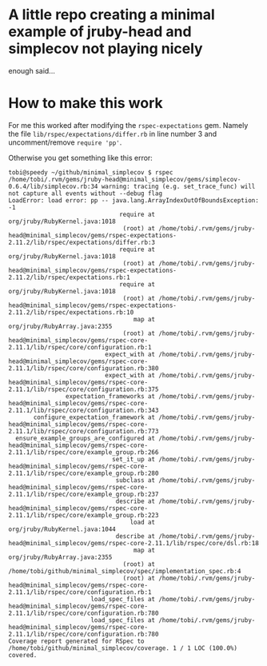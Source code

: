 # A little repo creating a minimal example of jruby-head and simplecov not playing nicely
enough said...

# How to make this work
For me this worked after modifying the `rspec-expectations` gem.
Namely the file `lib/rspec/expectations/differ.rb` in line number 3 and uncomment/remove `require 'pp'`.

Otherwise you get something like this error:

    tobi@speedy ~/github/minimal_simplecov $ rspec
    /home/tobi/.rvm/gems/jruby-head@minimal_simplecov/gems/simplecov-0.6.4/lib/simplecov.rb:34 warning: tracing (e.g. set_trace_func) will not capture all events without --debug flag
    LoadError: load error: pp -- java.lang.ArrayIndexOutOfBoundsException: -1
                                   require at org/jruby/RubyKernel.java:1018
                                    (root) at /home/tobi/.rvm/gems/jruby-head@minimal_simplecov/gems/rspec-expectations-2.11.2/lib/rspec/expectations/differ.rb:3
                                   require at org/jruby/RubyKernel.java:1018
                                    (root) at /home/tobi/.rvm/gems/jruby-head@minimal_simplecov/gems/rspec-expectations-2.11.2/lib/rspec/expectations.rb:1
                                   require at org/jruby/RubyKernel.java:1018
                                    (root) at /home/tobi/.rvm/gems/jruby-head@minimal_simplecov/gems/rspec-expectations-2.11.2/lib/rspec/expectations.rb:10
                                       map at org/jruby/RubyArray.java:2355
                                    (root) at /home/tobi/.rvm/gems/jruby-head@minimal_simplecov/gems/rspec-core-2.11.1/lib/rspec/core/configuration.rb:1
                               expect_with at /home/tobi/.rvm/gems/jruby-head@minimal_simplecov/gems/rspec-core-2.11.1/lib/rspec/core/configuration.rb:380
                               expect_with at /home/tobi/.rvm/gems/jruby-head@minimal_simplecov/gems/rspec-core-2.11.1/lib/rspec/core/configuration.rb:375
                    expectation_frameworks at /home/tobi/.rvm/gems/jruby-head@minimal_simplecov/gems/rspec-core-2.11.1/lib/rspec/core/configuration.rb:343
           configure_expectation_framework at /home/tobi/.rvm/gems/jruby-head@minimal_simplecov/gems/rspec-core-2.11.1/lib/rspec/core/configuration.rb:773
      ensure_example_groups_are_configured at /home/tobi/.rvm/gems/jruby-head@minimal_simplecov/gems/rspec-core-2.11.1/lib/rspec/core/example_group.rb:266
                                 set_it_up at /home/tobi/.rvm/gems/jruby-head@minimal_simplecov/gems/rspec-core-2.11.1/lib/rspec/core/example_group.rb:280
                                  subclass at /home/tobi/.rvm/gems/jruby-head@minimal_simplecov/gems/rspec-core-2.11.1/lib/rspec/core/example_group.rb:237
                                  describe at /home/tobi/.rvm/gems/jruby-head@minimal_simplecov/gems/rspec-core-2.11.1/lib/rspec/core/example_group.rb:223
                                      load at org/jruby/RubyKernel.java:1044
                                  describe at /home/tobi/.rvm/gems/jruby-head@minimal_simplecov/gems/rspec-core-2.11.1/lib/rspec/core/dsl.rb:18
                                       map at org/jruby/RubyArray.java:2355
                                    (root) at /home/tobi/github/minimal_simplecov/spec/implementation_spec.rb:4
                                    (root) at /home/tobi/.rvm/gems/jruby-head@minimal_simplecov/gems/rspec-core-2.11.1/lib/rspec/core/configuration.rb:1
                           load_spec_files at /home/tobi/.rvm/gems/jruby-head@minimal_simplecov/gems/rspec-core-2.11.1/lib/rspec/core/configuration.rb:780
                           load_spec_files at /home/tobi/.rvm/gems/jruby-head@minimal_simplecov/gems/rspec-core-2.11.1/lib/rspec/core/configuration.rb:780
    Coverage report generated for RSpec to /home/tobi/github/minimal_simplecov/coverage. 1 / 1 LOC (100.0%) covered.


